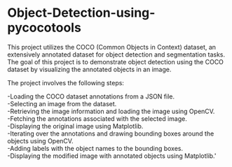 # Object-Detection-using-pycocotools
This project utilizes the COCO (Common Objects in Context) dataset, an extensively annotated dataset for object detection and segmentation tasks. The goal of this project is to demonstrate object detection using the COCO dataset by visualizing the annotated objects in an image.

The project involves the following steps:

-Loading the COCO dataset annotations from a JSON file.      
-Selecting an image from the dataset.       
-Retrieving the image information and loading the image using OpenCV.     
-Fetching the annotations associated with the selected image.  
-Displaying the original image using Matplotlib.  
-Iterating over the annotations and drawing bounding boxes around the objects using OpenCV.  
-Adding labels with the object names to the bounding boxes.  
-Displaying the modified image with annotated objects using Matplotlib.'
